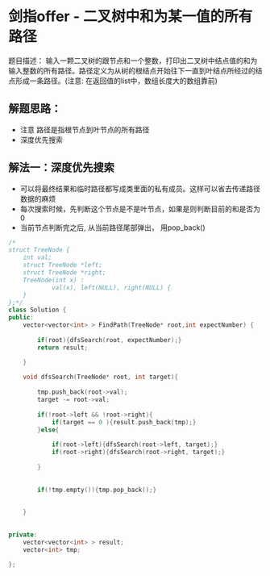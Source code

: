 # 剑指offer - 二叉树中和为某一值的所有路径

题目描述： 输入一颗二叉树的跟节点和一个整数，打印出二叉树中结点值的和为输入整数的所有路径。路径定义为从树的根结点开始往下一直到叶结点所经过的结点形成一条路径。(注意: 在返回值的list中，数组长度大的数组靠前)

## 解题思路：
- 注意 路径是指根节点到叶节点的所有路径
- 深度优先搜索

## 解法一：深度优先搜索
- 可以将最终结果和临时路径都写成类里面的私有成员。这样可以省去传递路径数据的麻烦
- 每次搜索时候，先判断这个节点是不是叶节点，如果是则判断目前的和是否为0
- 当前节点判断完之后, 从当前路径尾部弹出， 用pop_back()

```c++
/*
struct TreeNode {
	int val;
	struct TreeNode *left;
	struct TreeNode *right;
	TreeNode(int x) :
			val(x), left(NULL), right(NULL) {
	}
};*/
class Solution {
public:
    vector<vector<int> > FindPath(TreeNode* root,int expectNumber) {
        
        if(root){dfsSearch(root, expectNumber);}
        return result;

    }
    
    void dfsSearch(TreeNode* root, int target){
        
        tmp.push_back(root->val);
        target -= root->val;
        
        if(!root->left && !root->right){
            if(target == 0 ){result.push_back(tmp);}
        }else{
            
            if(root->left){dfsSearch(root->left, target);}
            if(root->right){dfsSearch(root->right, target);}
            
        }
        
        
        if(!tmp.empty()){tmp.pop_back();}
        
        
    }
    
    
private:
    vector<vector<int> > result;
    vector<int> tmp;
    
};

```

